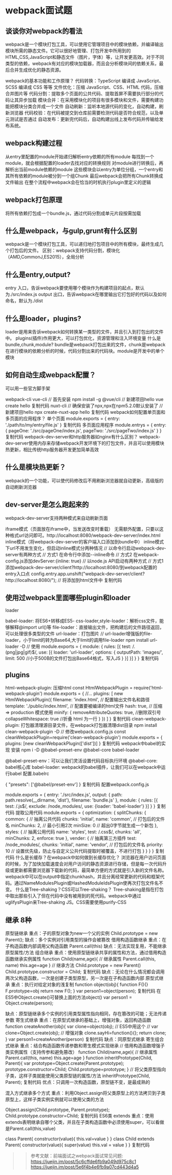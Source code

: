 # webpack面试题


## 谈谈你对webpack的看法

webpack是一个模块打包工具，可以使用它管理项目中的模块依赖，并编译输出模块所需的静态文件。它可以很好地管理、打包开发中所用到的HTML,CSS,JavaScript和静态文件（图片，字体）等，让开发更高效。对于不同类型的依赖，webpack有对应的模块加载器，而且会分析模块间的依赖关系，最后合并生成优化的静态资源。

webpack的基本功能和工作原理？
代码转换：TypeScript 编译成 JavaScript、SCSS 编译成 CSS 等等
文件优化：压缩 JavaScript、CSS、HTML 代码，压缩合并图片等
代码分割：提取多个页面的公共代码、提取首屏不需要执行部分的代码让其异步加载
模块合并：在采用模块化的项目有很多模块和文件，需要构建功能把模块分类合并成一个文件
自动刷新：监听本地源代码的变化，自动构建，刷新浏览器
代码校验：在代码被提交到仓库前需要检测代码是否符合规范，以及单元测试是否通过
自动发布：更新完代码后，自动构建出线上发布代码并传输给发布系统。

## webpack构建过程

从entry里配置的module开始递归解析entry依赖的所有module
每找到一个module，就会根据配置的loader去找对应的转换规则
对module进行转换后，再解析出当前module依赖的module
这些模块会以entry为单位分组，一个entry和其所有依赖的module被分到一个组Chunk
最后webpack会把所有Chunk转换成文件输出
在整个流程中webpack会在恰当的时机执行plugin里定义的逻辑

## webpack打包原理

将所有依赖打包成一个bundle.js，通过代码分割成单元片段按需加载

## 什么是webpack，与gulp,grunt有什么区别

webpack是一个模块打包工具，可以递归地打包项目中的所有模块，最终生成几个打包后的文件。
区别：webpack支持代码分割，模块化（AMD,CommonJ,ES2015），全局分析

## 什么是entry,output?

entry 入口，告诉webpack要使用哪个模块作为构建项目的起点，默认为./src/index.js
output 出口，告诉webpack在哪里输出它打包好的代码以及如何命名，默认为./dist

## 什么是loader，plugins?

loader是用来告诉webpack如何转换某一类型的文件，并且引入到打包出的文件中。
plugins(插件)作用更大，可以打包优化，资源管理和注入环境变量
什么是bundle,chunk,module?
bundle是webpack打包出来的文件，chunk是webpack在进行模块的依赖分析的时候，代码分割出来的代码块。module是开发中的单个模块

## 如何自动生成webpack配置？

可以用一些官方脚手架

webpack-cli
vue-cli
// 首先安装
npm install -g @vue/cli
// 新建项目hello
vue create hello
复制代码
nuxt-cli
// 确保安装了npx,npx在npm5.2.0默认安装了
// 新建项目hello
npx create-nuxt-app hello
复制代码
webpack如何配置单页面和多页面的应用程序？
单个页面
module.exports = {
    entry: './path/to/my/entry/file.js'
}
复制代码
多页面应用程序
module.entrys = {
    entry: {
        pageOne: './src/pageOne/index.js',
        pageTwo: './src/pageTwo/index.js'
    }
}
复制代码
webpack-dev-server和http服务器如nginx有什么区别？
webpack-dev-server使用内存来存储webpack开发环境下的打包文件，并且可以使用模块热更新，相比传统http服务器开发更加简单高效

## 什么是模块热更新？

webpack的一个功能，可以使代码修改后不用刷新浏览器就自动更新，高级版的自动刷新浏览器

## dev-server是怎么跑起来的

webpack-dev-server支持两种模式来自动刷新页面

iframe模式（页面放在iframe中，当发送改变时重载） 无需额外配置，只要以这种格式url访问即可。http://localhost:8080/webpack-dev-server/index.html
inline模式（将webpack-dev-server的客户端入口添加到bundle中） inline模式下url不用发生变化，但启动inline模式分两种情况
// 以命令行启动webpack-dev-server有两种方式
// 方式1 在命令行中添加--inline命令
// 方式2 在webpack-config.js添加devServer:{inline: true}
// 以node.js API启动有两种方式
// 方式1 添加webpack-dev-server/client?http://localhost:8080/到webpack配置的entry入口点
config.entry.app.unshift("webpack-dev-server/client?http://localhost:8080/");
// 将<script src="http://localhost:8080/webpack-dev-server.js"></script>添加到html文件中
复制代码

## 使用过webpack里面哪些plugin和loader

loader

babel-loader: 将ES6+转移成ES5-
css-loader,style-loader：解析css文件，能够解释@import url()等
file-loader：直接输出文件，把构建后的文件路径返回，可以处理很多类型的文件
url-loader：打包图片
// url-loader增强版的file-loader，小于limit的转为Base64,大于limit的调用file-loader
npm install url-loader -D
// 使用
module.exports = {
    module: {
        rules: [{
            test: /\.(png|jpg|gif)$/,
            use: [{
                loader: 'url-loader',
                options: {
                    outputPath: 'images/',
                    limit: 500 //小于500B的文件打包出Base64格式，写入JS
                }
            }]
        }]
    }
}
复制代码

## plugins

html-webpack-plugin: 压缩html
const HtmlWebpackPlugin = require('html-webpack-plugin')
module.exports = {
  //...
  plugins: [
    new HtmlWebpackPlugin({
      filename: 'index.html', // 配置输出文件名和路径
      template: './public/index.html', // 配置要被编译的html文件
      hash: true,
      // 压缩 => production 模式使用
      minify: {
        removeAttributeQuotes: true, //删除双引号
        collapseWhitespace: true //折叠 html 为一行
      }
    })
  ]
}
复制代码
clean-webpack-plugin: 打包器清理源目录文件，在webpack打包器清理dist目录
npm install clean-webpack-plugin -D
// 修改webpack.config.js
const cleanWebpackPlugin=require('clean-webpack-plugin')
module.exports = {
    plugins: [new cleanWebpackPlugin(['dist'])]
}
复制代码
webpack中babel的实现
安装 npm i -D @babel-preset-env @babel-core babel-loader

@babel-preset-env：可以让我们灵活设置代码目标执行环境
@babel-core: babel核心库
babel-loader: webpack的babel插件，让我们可以在webpack中运行babel
配置.babelrc

{
    "presets": ['@babel/preset-env']
}
复制代码
配置webpack.config.js

module.exports = {
    entry: './src/index.js',
    output: {
        path: path.resolve(__dirname, 'dist'),
        filename: 'bundle.js'
    },
    module: {
        rules: [{
            test: /\.js$/,
            exclude: /node_modules/,
            use: {loader: 'babel-loader'}
        }]
    }
}
复制代码
提取公用代码
module.exports = {
    optimization: {
        splitChunks: {
            common: {
                // 抽离公共代码
                chunks: 'initial',
                name: 'common', // 打包后的文件名
                minChunks: 2, // 最小引用2次
                minSize: 0 // 超出0字节就生成一个新包
            },
            styles: {
                // 抽离公用代码
                name: 'styles',
                test: /\.css$/,
                chunks: 'all',
                minChunks: 2,
                enforce: true
            },
            vender: {
                // 抽离第三方插件
                test: /node_modules/,
                chunks: 'initial',
                name: 'vendor', // 打包后的文件名
                priority: 10 // 设置优先级，防止与自定义公共代码提取时被覆盖，不进行打包
            }
        }
    }
}
复制代码
什么是长缓存？在webpack中如何做到长缓存优化？
浏览器在用户访问页面的时候，为了加快加载速度会对用户访问的静态资源进行存储，但是每一次代码升级或更新都需要浏览器下载新的代码，最简单方便的方式就是引入新的文件名称。
webpack中可以在output中指定chunkhash，并且分离经常更新的代码和框架代码。通过NameModulesPlugin或HashedModuleIdsPlugin使再次打包文件名不变。
什么是Tree-shaking？CSS可以Tree-shaking？
Tree-shaking是指在打包中取出那些引入了但在代码中没有被用到的死代码。webpack中通过uglifysPlugin来Tree-shaking JS。CSS需要使用purify-CSS

## 继承 8种

原型链继承
重点：子的原型对象为new一个父的实例 Child.prototype = new Parent();
缺点：多个实例对引用类型的操作会被篡改
借用构造函数继承
重点：在子构造函数内部调用父构造函数 Parent.call(this)
缺点：无法实现复用，不能继承原型属性/方法
组合继承
重点：使用原型链继承共享的属性和方法，通过借用构造函数继承实例属性
function Child(name,age){
    // 继承属性
    Parent.call(this, name)
    this.age=age
}
// 继承方法
Child.prototype = new Parent()
Child.prototype.constructor = Child;
复制代码
缺点：无论在什么情况都会调用两次父构造函数，一次是创建子类型原型，另一次是在子构造函数内部
原型式继承
重点：执行对给定对象的浅复制
function object(obj){
    function F(){}
    F.prototype=obj
    return new F();
}
var person1=object(person);
复制代码
在ES5中Object.create()可替换上面的方法object() var person1 = Object.create(person);

缺点：原型链继承多个实例的引用类型属性指向相同，存在篡改的可能；无法传递参数
寄生式继承
重点：在原型式继承的基础上，增强对象，返回构造函数
function createAnother(obj){
    var clone=object(obj);
    // ES5中用这个
    // var clone=Object.create(obj);
    // 增强对象
    clone.sayHi=function(){};
    return clone;
}
var person1=createAnother(person)
复制代码
缺点：同原型式继承
寄生组合式继承
重点：结合构造函数传递参数和寄生模式实现继承
// 借用构造函数增强子类实例属性（支持传参和避免篡改）
function Child(name,age){
    // 继承属性
    Parent.call(this, name)
    this.age=age
}
function inheritPrototype(Child, Parent){
    var prototype=Object.create(Parent.prototype);
    prototype.constructor=Child;
    Child.prototype=prototype;
}
// 将父类原型指向子类，这样子类就能使用父类原型链的属性/方法
inheritPrototype(Child, Parent);
复制代码
优点：只调用一次构造函数，原型链不变，是最成熟的

混入方式继承多个方式
重点：利用Object.assign将父类原型上的方法拷贝到子类原型上，这样子类实例实例就可以使用父类的方法

Object.assign(Child.prototype, Parent.prototype);
Child.prototype.constructor=Child;
复制代码
ES6类 extends
重点：使用extends表明继承自哪个父类，并且在子类构造函数中必须使用super，可以看做是Parent.call(this,value)

class Parent{
    constructor(value){
        this.val=value
    }
}
class Child extends Parent{
    constructor(value){
        super(value)
        this.val = value
    }
}
复制代码
>> 参考文献：前端面试之webpack面试常见问题: https://juejin.im/post/5c6cffde6fb9a049d975c8c1
>> https://juejin.im/post/5e6f4b4e6fb9a07cd443d4a5
